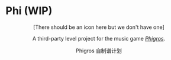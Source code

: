 # Phi (WIP)

<center>

[There should be an icon here but we don't have one]

A third-party level project for the music game [*Phigros*](https://zh.moegirl.org.cn/Phigros#).

Phigros 自制谱计划

</center>
